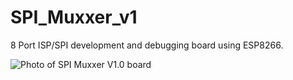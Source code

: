 # SPI_Muxxer_v1
8 Port ISP/SPI development and debugging board using ESP8266.

![Photo of SPI Muxxer V1.0 board](http://www.smashcat.org/av/spiMuxxer.jpg)
